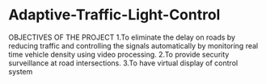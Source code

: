 # Adaptive-Traffic-Light-Control
OBJECTIVES OF THE PROJECT 
1.To eliminate the delay on roads by reducing traffic and controlling the signals automatically by monitoring real time vehicle density using video processing.
2.To provide security surveillance at road intersections.
3.To have virtual display of control system
